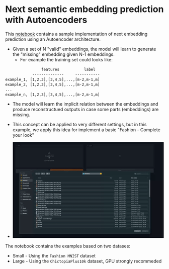 # Next semantic embedding prediction with Autoencoders

This [notebook](src/fashion_embedding_prediction.ipynb) contains a sample implementation of next embedding prediction using an Autoencoder architecture.
- Given a set of N "valid" embeddings, the model will learn to generate the "missing" embedding given N-1 embeddings.
    -  For example the training set could looks like:
```code        
                features           label
            --------------     -----------
example_1, [1,2,3],[3,4,5],...,[m-2,m-1,m]
example_2, [1,2,3],[3,4,5],...,[m-2,m-1,m]
...
example_n, [1,2,3],[3,4,5],...,[m-2,m-1,m]
```
- The model will learn the implicit relation between the embeddings and produce reconstructued outputs in case some parts (embeddings) are missing.
- This concept can be applied to very different settings, but in this example, we apply this idea for implement a basic "Fashion - Complete your look"

- ![demo](src/assets/demo.gif)

The notebook contains the examples based on two datases:
 - Small - Using the `Fashion MNIST` dataset
 - Large - Using the `ChictopiaPlus10k` dataset, GPU strongly recommeded
